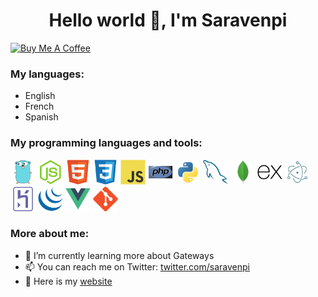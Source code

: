 <h1 align="center">Hello world 👋, I'm Saravenpi</h1>

[![Buy Me A Coffee](https://www.buymeacoffee.com/assets/img/custom_images/orange_img.png)](https://www.buymeacoffee.com/saravenpi)


### My languages:

  - English
  - French
  - Spanish

### My programming languages and tools:
<p align="left">
  <img src="https://raw.githubusercontent.com/devicons/devicon/master/icons/go/go-original.svg" alt="express" width="40" height="40"/>
  <img src="https://raw.githubusercontent.com/devicons/devicon/master/icons/nodejs/nodejs-original.svg" alt="express" width="40" height="40"/>
  <img src="https://raw.githubusercontent.com/devicons/devicon/master/icons/html5/html5-original.svg" alt="express" width="40" height="40"/>
  <img src="https://raw.githubusercontent.com/devicons/devicon/master/icons/css3/css3-original.svg" alt="express" width="40" height="40"/>
  <img src="https://raw.githubusercontent.com/devicons/devicon/master/icons/javascript/javascript-original.svg" alt="express" width="40" height="40"/>
  <img src="https://raw.githubusercontent.com/devicons/devicon/master/icons/php/php-original.svg" alt="express" width="40" height="40"/>
  <img src="https://raw.githubusercontent.com/devicons/devicon/master/icons/python/python-original.svg" alt="express" width="40" height="40"/>
  <img src="https://raw.githubusercontent.com/devicons/devicon/master/icons/mysql/mysql-original.svg" alt="express" width="40" height="40"/>
  <img src="https://raw.githubusercontent.com/devicons/devicon/master/icons/mongodb/mongodb-original.svg" alt="express" width="40" height="40"/>
  <img src="https://raw.githubusercontent.com/devicons/devicon/master/icons/express/express-original.svg" alt="express" width="40" height="40"/>
  <img src="https://raw.githubusercontent.com/devicons/devicon/master/icons/electron/electron-original.svg" alt="express" width="40" height="40"/>
  <img src="https://raw.githubusercontent.com/devicons/devicon/master/icons/heroku/heroku-original.svg" alt="express" width="40" height="40"/>
  <img src="https://raw.githubusercontent.com/devicons/devicon/master/icons/jquery/jquery-original.svg" alt="express" width="40" height="40"/>
  <img src="https://raw.githubusercontent.com/devicons/devicon/master/icons/vuejs/vuejs-original.svg" alt="express" width="40" height="40"/>
  <img src="https://raw.githubusercontent.com/devicons/devicon/master/icons/git/git-original.svg" alt="express" width="40" height="40"/>

</p>

### More about me:

  - 🌱 I’m currently learning more about Gateways
  - 📫 You can reach me on Twitter: [twitter.com/saravenpi](https://twitter.com/saravenpi)
  - 🌱 Here is my [website](https://saravenpi.now.sh)
